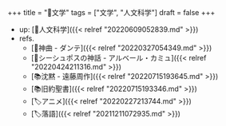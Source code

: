 +++
title = "📂文学"
tags = ["文学", "人文科学"]
draft = false
+++

-   up: [📁人文科学]({{< relref "20220609052839.md" >}})
-   refs.
    -   [📝神曲 - ダンテ]({{< relref "20220327054349.md" >}})
    -   [📝シーシュポスの神話 - アルベール・カミュ]({{< relref "20220424211316.md" >}})
    -   [📚沈黙 - 遠藤周作]({{< relref "20220715193645.md" >}})
    -   [📚旧約聖書]({{< relref "20220715193346.md" >}})
    -   [🏷アニメ]({{< relref "20220227213744.md" >}})
    -   [🏷落語]({{< relref "20211211072935.md" >}})
